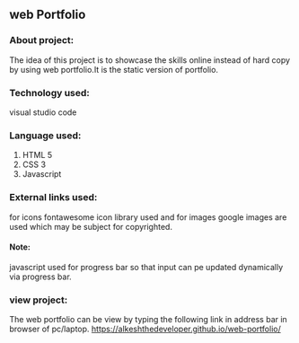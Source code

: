 ## web Portfolio

### About project:
 The idea of this project is to showcase the skills  online instead of hard copy by using web portfolio.It is the static version
 of portfolio.

 ### Technology used:
  visual studio code 

  ### Language used:
  1. HTML 5
  2. CSS 3
  3. Javascript

  ### External links used:
  for icons fontawesome icon library used and for images google images are used which may be subject for copyrighted.


  #### Note:
  javascript used for progress bar so that input can pe updated dynamically via progress bar.

### view project:
The web portfolio can be view by typing the following link in address bar in browser of pc/laptop.
 https://alkeshthedeveloper.github.io/web-portfolio/

